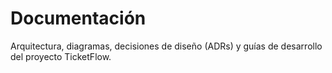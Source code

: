 # Documentación

Arquitectura, diagramas, decisiones de diseño (ADRs) y guías de desarrollo del proyecto TicketFlow.
